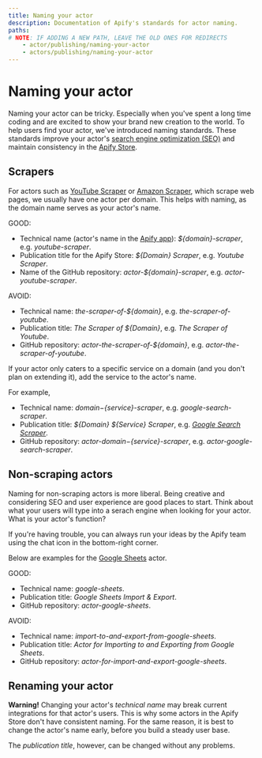 ```yaml
---
title: Naming your actor
description: Documentation of Apify's standards for actor naming.
paths:
# NOTE: IF ADDING A NEW PATH, LEAVE THE OLD ONES FOR REDIRECTS
    - actor/publishing/naming-your-actor
    - actors/publishing/naming-your-actor
---
```


# [](#naming-your-actor) Naming your actor

Naming your actor can be tricky. Especially when you've spent a long time coding and are excited to show your brand new creation to the world. To help users find your actor, we've introduced naming standards. These standards improve your actor's [search engine optimization (SEO)](https://en.wikipedia.org/wiki/Search_engine_optimization) and maintain consistency in the [Apify Store](https://apify.com/store).


## [](#scrapers) Scrapers

For actors such as [YouTube Scraper](https://apify.com/bernardo/youtube-scraper) or [Amazon Scraper](https://apify.com/vaclavrut/amazon-crawler), which scrape web pages, we usually have one actor per domain. This helps with naming, as the domain name serves as your actor's name.

GOOD:
  * Technical name (actor's name in the [Apify app](https://my.apify.com)): *${domain}-scraper*, e.g. *youtube-scraper*.
  * Publication title for the Apify Store: *${Domain} Scraper*, e.g. *Youtube Scraper*.
  * Name of the GitHub repository: *actor-${domain}-scraper*, e.g. *actor-youtube-scraper*.

AVOID:
  * Technical name: *the-scraper-of-${domain}*, e.g. *the-scraper-of-youtube*.
  * Publication title: *The Scraper of ${Domain}*, e.g. *The Scraper of Youtube*.
  * GitHub repository: *actor-the-scraper-of-${domain}*, e.g. *actor-the-scraper-of-youtube*.

If your actor only caters to a specific service on a domain (and you don't plan on extending it), add the service to the actor's name.

For example,
  * Technical name: *${domain}-${service}-scraper*, e.g. *google-search-scraper*.
  * Publication title: *${Domain} ${Service} Scraper*, e.g. [*Google Search Scraper*](https://apify.com/apify/google-search-scraper).
  * GitHub repository: *actor-${domain}-${service}-scraper*, e.g. *actor-google-search-scraper*.


## [](#non-scraping-actors) Non-scraping actors

Naming for non-scraping actors is more liberal. Being creative and considering SEO and user experience are good places to start. Think about what your users will type into a serach engine when looking for your actor. What is your actor's function?

If you're having trouble, you can always run your ideas by the Apify team using the chat icon in the bottom-right corner.

Below are examples for the [Google Sheets](https://apify.com/lukaskrivka/google-sheets) actor.

GOOD:
  * Technical name: *google-sheets*.
  * Publication title: *Google Sheets Import & Export*.
  * GitHub repository: *actor-google-sheets*.

AVOID:
  * Technical name: *import-to-and-export-from-google-sheets*.
  * Publication title: *Actor for Importing to and Exporting from Google Sheets*.
  * GitHub repository: *actor-for-import-and-export-google-sheets*.

## [](#renaming-your-actor) Renaming your actor

**Warning!** Changing your actor's *technical name* may break current integrations for that actor's users. This is why some actors in the Apify Store don't have consistent naming. For the same reason, it is best to change the actor's name early, before you build a steady user base.

The *publication title*, however, can be changed without any problems.
